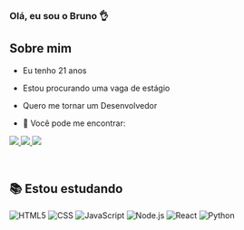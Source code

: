 ### Olá, eu sou o Bruno 👌

## Sobre mim

- Eu tenho 21 anos

- Estou procurando uma vaga de estágio

- Quero me tornar um Desenvolvedor

- 📧 Você pode me encontrar: 

<p align='left'>
  <a href="https://www.linkedin.com/in/bruno-d-cavalcanti-a29b641a7/" target="_blank">
    <img src="https://img.shields.io/badge/-LinkedIn-%230077B5?style=for-the-badge&logo=linkedin&logoColor=white">
  </a>
  <a href="mailto:bruno.cavalcanti02@proton.me" target="_blank">
    <img src="https://img.shields.io/badge/-ProtonMail-505061?style=for-the-badge&logo=protonmail&logoColor=white">
  </a>
  <a href="https://api.whatsapp.com/send?l=pt_BR&phone=55011988130220" target="_blank">
    <img src="https://img.shields.io/badge/WhatsApp-25D366?style=for-the-badge&logo=whatsapp&logoColor=white">
  </a>
</p>

<br/>
<h2 align="left">📚 Estou estudando</h2>

<span align='left'>![HTML5](https://img.shields.io/badge/HTML5-E34F26?style=for-the-badge&logo=html5&logoColor=white)
![CSS](https://img.shields.io/badge/CSS3-1572B6?style=for-the-badge&logo=css3&logoColor=white)
![JavaScript](https://img.shields.io/badge/JavaScript-323330?style=for-the-badge&logo=javascript&logoColor=F7DF1E)
![Node.js](https://img.shields.io/badge/Node.js-43853D?style=for-the-badge&logo=node.js&logoColor=white)
![React](https://img.shields.io/badge/React-20232A?style=for-the-badge&logo=react&logoColor=61DAFB)
![Python](https://img.shields.io/badge/Python-3776AB?style=for-the-badge&logo=python&logoColor=white)
</span>
  
